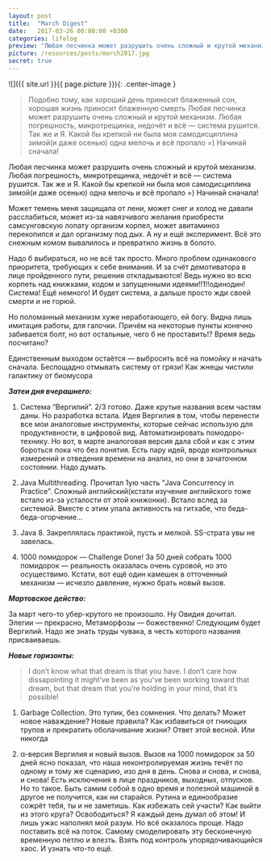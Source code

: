 ```yaml
---
layout: post
title:  "March Digest"
date:   2017-03-26 00:00:00 +0300
categories: lifelog
preview: "Любая песчинка может разрушить очень сложный и крутой механизм. Любая погрешность, микротрещинка, недочёт и всё — система рушится. Так же и Я. Какой бы крепкой ни была моя самодисциплина зимой(и даже осенью) одна мелочь и всё пропало =) Начинай сначала!"
picture: /resources/posts/march2017.jpg
secret: true
---
```

![]({{ site.url }}{{ page.picture }}){: .center-image }
> Подобно тому, как хороший день приносит блаженный сон, хорошая жизнь приносит блаженную смерть
Любая песчинка может разрушить очень сложный и крутой механизм. Любая погрешность, микротрещинка, недочёт и всё — система рушится. Так же и Я. Какой бы крепкой ни была моя самодисциплина зимой(и даже осенью) одна мелочь и всё пропало =) Начинай сначала!

Любая песчинка может разрушить очень сложный и крутой механизм. Любая погрешность, микротрещинка, недочёт и всё — система рушится. Так же и Я. Какой бы крепкой ни была моя самодисциплина зимой(и даже осенью) одна мелочь и всё пропало =) Начинай сначала!

Может темень меня защищала от лени, может снег и холод не давали расслабиться, может из-за навязчивого желания приобрести самсунговскую лопату организм корпел, может авитаминоз перекопился и дал организму под дых. А ну и ещё эксперимент. Всё это снежным комом вывалилось и превратило жизнь в болото.


Надо б выбираться, но не всё так просто. Много проблем одинакового приоритета, требующих к себе внимания. И за счёт демотиватора в лице пройденного пути, решения откладываются! Ведь нужно во всю корпеть над книжками, кодом и запущенными идеями!!1!!одинодин! Система! Ещё немного! И будет система, а дальше просто жди своей смерти и не горюй.

Но поломанный механизм хуже неработающего, ей богу. Видна лишь имитация работы, для галочки. Причём на некоторые пункты конечно забивается болт, но вот остальные, чего б не проставить!? Время ведь посчитано?

Единственным выходом остаётся — выбросить всё на помойку и начать сначала. Беспощадно отмывать систему от грязи! Как жнецы чистили галактику от биомусора

___Затеи дня вчерашнего:___

1. Система “Вергилий”. 2/3 готово. Даже крутые названия всем частям даны. Но разработка встала. Идея Вергилия в том, чтобы перенести все мои аналоговые инструменты, которые сейчас использую для продуктивности, в цифровой вид. Автоматизировать помодоро-технику. Но вот, в марте аналоговая версия дала сбой и как с этим бороться пока что без понятия. Есть пару идей, вроде контрольных измерений и отведения времени на анализ, но они в зачаточном состоянии. Надо думать.

2. Java Multithreading. Прочитал 1ую часть “Java Concurrency in Practice”. Сложный английский(кстати изучение английского тоже встало из-за усталости от этой книжонки). Встало вслед за системой. Вместе с этим упала активность на гитхабе, что беда-беда-огорчение…

3. Java 8. Закреплялась практикой, пусть и мелкой. SS-страта увы не завелась.

4. 1000 помидорок — Challenge Done! За 50 дней собрать 1000 помидорок — реальность оказалась очень суровой, но это осуществимо. Кстати, вот ещё один камешек в отточенный механизм — исчезло давление, нужно брать новый вызов.

___Мартовское действо:___

За март чего-то убер-крутого не произошло. Ну Овидия дочитал. Элегии — прекрасно, Метаморфозы — божественно! Следующим будет Вергилий. Надо же знать труды чувака, в честь которого названия присваиваешь.

___Новые горизонты:___

> I don’t know what that dream is that you have. I don’t care how dissapointing it might’ve been as you’ve been working toward that dream, but that dream that you’re holding in your mind, that it’s possible!

1. Garbage Collection. Это тупик, без сомнения. Что делать? Может новое наваждение? Новые правила? Как избавиться от гниющих трупов и прекратить оболачивание жизни? Ответ этой весной. Или никогда

2. α-версия Вергилия и новый вызов. Вызов на 1000 помидорок за 50 дней ясно показал, что наша неконтролируемая жизнь течёт по одному и тому же сценарию, изо дня в день. Снова и снова, и снова, и снова! Есть исключения в лице праздников, выходных, отпусков. Но то такое. Быть самим собой в одно время и полезной машиной в другое не получится, как ни старайся. Рутина и единообразие сожрёт тебя, ты и не заметишь.
Как избежать сей участи? Как выйти из этого круга? Освободиться? Я каждый день думал об этом! И лишь ужас наполнял мой разум. Но всё оказалось проще. Надо поставить всё на поток. Самому смоделировать эту бесконечную временную петлю и влезть. Взять под контроль упорядочивающийся хаос. И узнать что-то ещё.